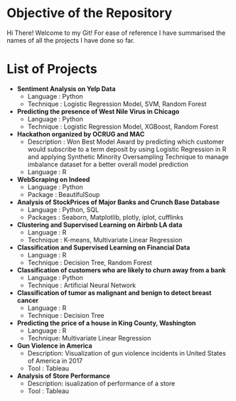 # Objective of the Repository
Hi There! Welcome to my Git! 
For ease of reference I have summarised the names of all the projects I have done so far.

# List of Projects
* **Sentiment Analysis on Yelp Data**
  * Language : Python
  * Technique : Logistic Regression Model, SVM, Random Forest
* **Predicting the presence of West Nile Virus in Chicago**
  * Language : Python
  * Technique : Logistic Regression Model, XGBoost, Random Forest
* **Hackathon organized by OCRUG and MAC**
  * Description : Won Best Model Award by predicting which customer
                  would subscribe to a term deposit by using Logistic Regression in R and applying Synthetic Minority                         Oversampling Technique to manage imbalance dataset for a better overall model prediction
  * Language : R
* **WebScraping on Indeed**
  * Language : Python
  * Package : BeautifulSoup
* **Analysis of StockPrices of Major Banks and Crunch Base Database**
  * Language : Python, SQL
  * Packages : Seaborn, Matplotlib, plotly, iplot, cufflinks
* **Clustering and Supervised Learning on Airbnb LA data**
  * Language : R
  * Technique : K-means, Multivariate Linear Regression
* **Classification and Supervised Learning on Financial Data**
  * Language : R
  * Technique : Decision Tree, Random Forest
* **Classification of customers who are likely to churn away from a bank**
  * Language : Python
  * Technique : Artificial Neural Network
* **Classification of tumor as malignant and benign to detect breast cancer**
  * Language : R
  * Technique : Decision Tree
* **Predicting the price of a house in King County, Washington**
  * Language : R
  * Technique: Multivariate Linear Regression
* **Gun Violence in America**
  * Description: Visualization of gun violence incidents in United States of America in 2017 
  * Tool : Tableau
* **Analysis of Store Performance**
  * Description: isualization of performance of a store 
  * Tool : Tableau

